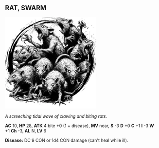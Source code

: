 ## RAT, SWARM

![](images/rat-swarm.webp)

_A screeching tidal wave of clawing and biting rats._

**AC** 10, **HP** 28, **ATK** 4 bite +0 (1 + disease), **MV** near, **S** -3 **D** +0 **C** +1 **I** -3 **W** +1 **Ch** -3, **AL** N, **LV** 6

**Disease:** DC 9 CON or 1d4 CON damage (can't heal while ill).

